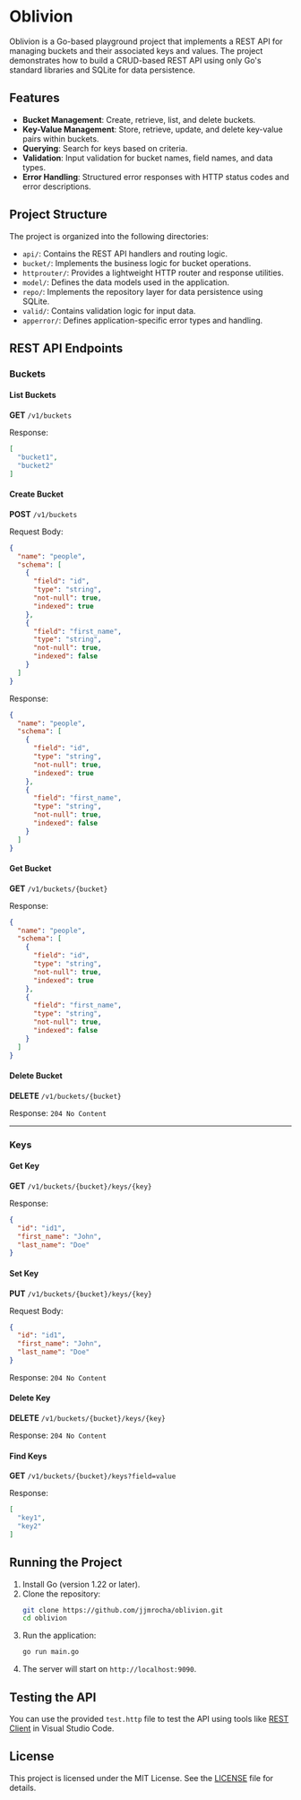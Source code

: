 # Oblivion

Oblivion is a Go-based playground project that implements a REST API for managing buckets and their associated keys and values. The project demonstrates how to build a CRUD-based REST API using only Go's standard libraries and SQLite for data persistence.

## Features

- **Bucket Management**: Create, retrieve, list, and delete buckets.
- **Key-Value Management**: Store, retrieve, update, and delete key-value pairs within buckets.
- **Querying**: Search for keys based on criteria.
- **Validation**: Input validation for bucket names, field names, and data types.
- **Error Handling**: Structured error responses with HTTP status codes and error descriptions.

## Project Structure

The project is organized into the following directories:

- `api/`: Contains the REST API handlers and routing logic.
- `bucket/`: Implements the business logic for bucket operations.
- `httprouter/`: Provides a lightweight HTTP router and response utilities.
- `model/`: Defines the data models used in the application.
- `repo/`: Implements the repository layer for data persistence using SQLite.
- `valid/`: Contains validation logic for input data.
- `apperror/`: Defines application-specific error types and handling.

## REST API Endpoints

### Buckets

#### List Buckets
**GET** `/v1/buckets`

Response:
```json
[
  "bucket1",
  "bucket2"
]
```

#### Create Bucket
**POST** `/v1/buckets`

Request Body:
```json
{
  "name": "people",
  "schema": [
    {
      "field": "id",
      "type": "string",
      "not-null": true,
      "indexed": true
    },
    {
      "field": "first_name",
      "type": "string",
      "not-null": true,
      "indexed": false
    }
  ]
}
```

Response:
```json
{
  "name": "people",
  "schema": [
    {
      "field": "id",
      "type": "string",
      "not-null": true,
      "indexed": true
    },
    {
      "field": "first_name",
      "type": "string",
      "not-null": true,
      "indexed": false
    }
  ]
}
```

#### Get Bucket
**GET** `/v1/buckets/{bucket}`

Response:
```json
{
  "name": "people",
  "schema": [
    {
      "field": "id",
      "type": "string",
      "not-null": true,
      "indexed": true
    },
    {
      "field": "first_name",
      "type": "string",
      "not-null": true,
      "indexed": false
    }
  ]
}
```

#### Delete Bucket
**DELETE** `/v1/buckets/{bucket}`

Response: `204 No Content`

---

### Keys

#### Get Key
**GET** `/v1/buckets/{bucket}/keys/{key}`

Response:
```json
{
  "id": "id1",
  "first_name": "John",
  "last_name": "Doe"
}
```

#### Set Key
**PUT** `/v1/buckets/{bucket}/keys/{key}`

Request Body:
```json
{
  "id": "id1",
  "first_name": "John",
  "last_name": "Doe"
}
```

Response: `204 No Content`

#### Delete Key
**DELETE** `/v1/buckets/{bucket}/keys/{key}`

Response: `204 No Content`

#### Find Keys
**GET** `/v1/buckets/{bucket}/keys?field=value`

Response:
```json
[
  "key1",
  "key2"
]
```

## Running the Project

1. Install Go (version 1.22 or later).
2. Clone the repository:
   ```sh
   git clone https://github.com/jjmrocha/oblivion.git
   cd oblivion
   ```
3. Run the application:
   ```sh
   go run main.go
   ```
4. The server will start on `http://localhost:9090`.

## Testing the API

You can use the provided `test.http` file to test the API using tools like [REST Client](https://marketplace.visualstudio.com/items?itemName=humao.rest-client) in Visual Studio Code.

## License

This project is licensed under the MIT License. See the [LICENSE](LICENSE) file for details.